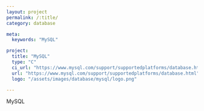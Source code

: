 ```yaml
---
layout: project
permalink: /:title/
category: database

meta:
  keywords: "MySQL"

project:
  title: "MySQL"
  type: "C"
  ci_url: "https://www.mysql.com/support/supportedplatforms/database.html"
  url: "https://www.mysql.com/support/supportedplatforms/database.html"
  logo: "/assets/images/database/mysql/logo.png"

---
```

<p>MySQL</p>
